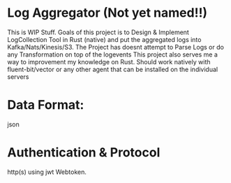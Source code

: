 # Log Aggregator (Not yet named!!)

This is WIP Stuff. Goals of this project is to Design & Implement LogCollection Tool in Rust (native) 
and put the aggregated logs into Kafka/Nats/Kinesis/S3. The Project has doesnt attempt to Parse Logs or do any Transformation on top of the logevents
This project also serves me a way to improvement my knowledge on Rust. Should work natively with fluent-bit/vector or any other agent that can be installed on the individual servers


Data Format:
===========
json

Authentication & Protocol
========================
http(s) using jwt Webtoken.










